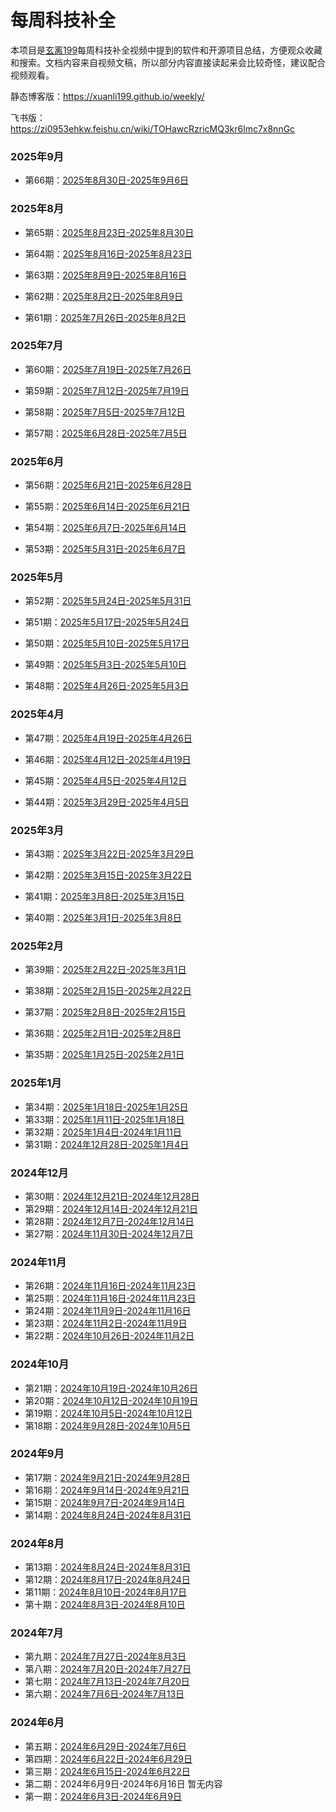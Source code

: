 # 每周科技补全

本项目是[玄离199](https://space.bilibili.com/67079745)每周科技补全视频中提到的软件和开源项目总结，方便观众收藏和搜索。文档内容来自视频文稿，所以部分内容直接读起来会比较奇怪，建议配合视频观看。

静态博客版：<https://xuanli199.github.io/weekly/>

飞书版：<https://zi0953ehkw.feishu.cn/wiki/TOHawcRzricMQ3kr6lmc7x8nnGc>


### 2025年9月

- 第66期：[2025年8月30日-2025年9月6日](docs/66.md)

### 2025年8月

- 第65期：[2025年8月23日-2025年8月30日](docs/65.md)

- 第64期：[2025年8月16日-2025年8月23日](docs/64.md)

- 第63期：[2025年8月9日-2025年8月16日](docs/63.md)

- 第62期：[2025年8月2日-2025年8月9日](docs/62.md)

- 第61期：[2025年7月26日-2025年8月2日](docs/61.md)

### 2025年7月

- 第60期：[2025年7月19日-2025年7月26日](docs/60.md)

- 第59期：[2025年7月12日-2025年7月19日](docs/59.md)

- 第58期：[2025年7月5日-2025年7月12日](docs/58.md)

- 第57期：[2025年6月28日-2025年7月5日](docs/57.md)

### 2025年6月

- 第56期：[2025年6月21日-2025年6月28日](docs/56.md)

- 第55期：[2025年6月14日-2025年6月21日](docs/55.md)

- 第54期：[2025年6月7日-2025年6月14日](docs/54.md)

- 第53期：[2025年5月31日-2025年6月7日](docs/53.md)

### 2025年5月

- 第52期：[2025年5月24日-2025年5月31日](docs/52.md)

- 第51期：[2025年5月17日-2025年5月24日](docs/51.md)

- 第50期：[2025年5月10日-2025年5月17日](docs/50.md)

- 第49期：[2025年5月3日-2025年5月10日](docs/49.md)

- 第48期：[2025年4月26日-2025年5月3日](docs/48.md)

### 2025年4月

- 第47期：[2025年4月19日-2025年4月26日](docs/47.md)

- 第46期：[2025年4月12日-2025年4月19日](docs/46.md)

- 第45期：[2025年4月5日-2025年4月12日](docs/45.md)

- 第44期：[2025年3月29日-2025年4月5日](docs/44.md)

### 2025年3月

- 第43期：[2025年3月22日-2025年3月29日](docs/43.md)

- 第42期：[2025年3月15日-2025年3月22日](docs/42.md)

- 第41期：[2025年3月8日-2025年3月15日](docs/41.md)
- 第40期：[2025年3月1日-2025年3月8日](docs/40.md)

### 2025年2月

- 第39期：[2025年2月22日-2025年3月1日](docs/39.md)

- 第38期：[2025年2月15日-2025年2月22日](docs/38.md)
- 第37期：[2025年2月8日-2025年2月15日](docs/37.md)
- 第36期：[2025年2月1日-2025年2月8日](docs/36.md)
- 第35期：[2025年1月25日-2025年2月1日](docs/35.md)

### 2025年1月

- 第34期：[2025年1月18日-2025年1月25日](docs/34.md)
- 第33期：[2025年1月11日-2025年1月18日](docs/33.md)
- 第32期：[2025年1月4日-2024年1月11日](docs/32.md)
- 第31期：[2024年12月28日-2025年1月4日](docs/31.md)

### 2024年12月

- 第30期：[2024年12月21日-2024年12月28日](docs/30.md)
- 第29期：[2024年12月14日-2024年12月21日](docs/29.md)
- 第28期：[2024年12月7日-2024年12月14日](docs/28.md)
- 第27期：[2024年11月30日-2024年12月7日](docs/27.md)

### 2024年11月

- 第26期：[2024年11月16日-2024年11月23日](docs/26.md)
- 第25期：[2024年11月16日-2024年11月23日](docs/25.md)
- 第24期：[2024年11月9日-2024年11月16日](docs/24.md)
- 第23期：[2024年11月2日-2024年11月9日](docs/23.md)
- 第22期：[2024年10月26日-2024年11月2日](docs/22.md)

### 2024年10月

- 第21期：[2024年10月19日-2024年10月26日](docs/21.md)
- 第20期：[2024年10月12日-2024年10月19日](docs/20.md)
- 第19期：[2024年10月5日-2024年10月12日](docs/19.md)
- 第18期：[2024年9月28日-2024年10月5日](docs/18.md)

### 2024年9月

- 第17期：[2024年9月21日-2024年9月28日](docs/17.md)
- 第16期：[2024年9月14日-2024年9月21日](docs/16.md)
- 第15期：[2024年9月7日-2024年9月14日](docs/15.md)
- 第14期：[2024年8月24日-2024年8月31日](docs/14.md)

### 2024年8月

- 第13期：[2024年8月24日-2024年8月31日](docs/13.md)
- 第12期：[2024年8月17日-2024年8月24日](docs/12.md)
- 第11期：[2024年8月10日-2024年8月17日](docs/11.md)
- 第十期：[2024年8月3日-2024年8月10日](docs/10.md)

### 2024年7月

- 第九期：[2024年7月27日-2024年8月3日](docs/09.md)
- 第八期：[2024年7月20日-2024年7月27日](docs/08.md)
- 第七期：[2024年7月13日-2024年7月20日](docs/07.md)
- 第六期：[2024年7月6日-2024年7月13日](docs/06.md)

### 2024年6月

- 第五期：[2024年6月29日-2024年7月6日](docs/05.md)
- 第四期：[2024年6月22日-2024年6月29日](docs/04.md)
- 第三期：[2024年6月15日-2024年6月22日](docs/03.md)
- 第二期：2024年6月9日-2024年6月16日 暂无内容
- 第一期：[2024年6月3日-2024年6月9日](docs/01.md)
